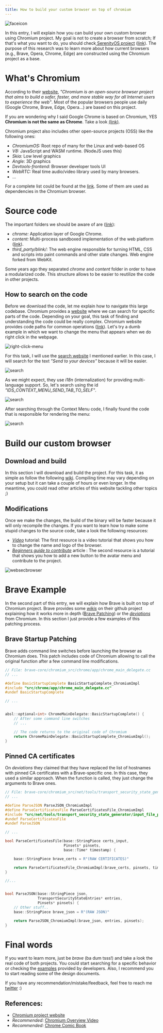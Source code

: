 ```yaml
---
title: How to build your custom browser on top of chromium
---
```


<div class="balloon_l">
  <div class="faceicon"><img src="../icon/otter_says.png" alt="faceicon" ></div>
  <p class="says">
  In this entry, I will explain how you can build your own custom browser using Chromium project. My goal is not to create a browser from scratch; If that's what you want to do, you should check<a href="https://serenityos.org/" style="display:inline"> SerenityOS project</a> (<a href="https://awesomekling.github.io/Ladybird-a-new-cross-platform-browser-project/">link</a>). The purpose of this research was to learn more about how current browsers (e.g., Brave, Opera, Chrome, Edge) are constructed using the Chromium project as a base.
  </p>
</div>

# What's Chromium

According to their [website](https://www.chromium.org/Home/), _"Chromium is an open-source browser project that aims to build a safer, faster, and more stable way for all Internet users to experience the web"_. Most of the popular browsers people use daily (Google Chrome, Brave, Edge, Opera...) are based on this project.

<div class="column" title="Chromium vs Google Chrome">
  <div style="overflow: hidden">
    <div style="float: left;">
        If you are wondering why I said Google Chrome is based on Chromium, YES <b> Chromium is not the same as Chrome</b>. Take a look <a href="https://chromium.googlesource.com/chromium/src.git/+/HEAD/docs/chromium_browser_vs_google_chrome.md">(link)</a>.
    </div>
  </div>
</div>

Chromium project also includes other open-source projects (OSS) like the following ones:

-   _ChromiumOS:_ Root repo of many for the Linux and web-based OS
-   _V8:_ JavaScript and WASM runtime. (NodeJS uses this)
-   _Skia:_ Low level graphics
-   _Angle:_ 3D graphics
-   _Devtools-frontend:_ Browser developer tools UI
-   _WebRTC:_ Real time audio/video library used by many browsers.
-   ...

For a complete list could be found at the [link](https://chromium.googlesource.com/). Some of them are used as dependencies in the Chromium browser.

# Source code

The important folders we should be aware of are ([link](https://www.chromium.org/developers/how-tos/getting-around-the-chrome-source-code/)):

-   _chrome:_ Application layer of Google Chrome.
-   _content:_ Multi-process sandboxed implementation of the web platform ([link](https://chromium.googlesource.com/chromium/src/+/HEAD/content/README.md)).
-   _third_party/blink/:_ The web engine responsible for turning HTML, CSS and scripts into paint commands and other state changes. Web engine forked from WebKit.

Some years ago they separated _chrome_ and _content_ folder in order to have a modularized code. This structure allows to be easier to reutilize the code in other projects.

## How to search on the code

Before we download the code, let me explain how to navigate this large codebase. Chromium provides a [website](https://source.chromium.org/chromium) where we can search for specific parts of the code. Depending on your goal, this task of finding and understanding the code could be really complex. Chromium website provides code paths for common operations ([link](https://www.chromium.org/developers/how-tos/getting-around-the-chrome-source-code/#code-paths-for-common-operations)). Let's try a dumb example in which we want to change the menu that appears when we do right click in the webpage.

![right-click-menu](/browser/custom.browser/right_click_menu.png)

For this task, I will use the [search website](https://source.chromium.org/chromium) I mentioned earlier. In this case, I will search for the text _"Send to your devices"_ because it will be easier.

![search](/browser/custom.browser/search_text.png)

As we might expect, they use _i18n_ (internalization) for providing multi-language support. So, let's search using the id _"IDS_CONTEXT_MENU_SEND_TAB_TO_SELF"_.

![search](/browser/custom.browser/search_id.png)

After searching through the Context Menu code, I finally found the code that is responsible for rendering the menu:

![search](/browser/custom.browser/search_code.png)

# Build our custom browser

## Download and build

In this section I will download and build the project. For this task, it as simple as follow the following [wiki](https://github.com/chromium/chromium/blob/main/docs/linux/build_instructions.md). Compiling time may vary depending on your setup but it can take a couple of hours or even longer. In the meantime, you could read other articles of this website tackling other topics ;)

## Modifications

Once we make the changes, the build of the binary will be faster because it will only recompile the changes. If you want to learn how to make some stupid changes to the source code, take a look the following resources:

-   _[Video](https://www.youtube.com/watch?v=p34rr443eE0)_ tutorial: The first resource is a video tutorial that shows you how to change the name and logo of the browser.
-   _[Beginners guide to contribute](https://meowni.ca/posts/chromium-101/)_ article : The second resource is a tutorial that shows you how to add a new button to the avatar menu and contribute to the project.

![websecbrowser](/browser/custom.browser/websecbrowser.png)

# Brave Example

In the second part of this entry, we will explain how Brave is built on top of Chromium project. Brave provides some [_wikis_](https://github.com/brave/brave-browser/wiki) on their github project explaining how it works more in depth ([Brave Patching](https://github.com/brave/brave-browser/wiki/Patching-Chromium)) or the [_deviations_](<https://github.com/brave/brave-browser/wiki/Deviations-from-Chromium-(features-we-disable-or-remove)>) from Chromium. In this section I just provide a few examples of this patching process.

## Brave Startup Patching

Brave adds command line switches before launching the browser as Chromium does. This patch includes code of Chromium allowing to call the original function after a few command line modifications.

```C++
// File: brave-core/chromium_src/chrome/app/chrome_main_delegate.cc
// ...

#define BasicStartupComplete BasicStartupComplete_ChromiumImpl
#include "src/chrome/app/chrome_main_delegate.cc"
#undef BasicStartupComplete

// ...


absl::optional<int> ChromeMainDelegate::BasicStartupComplete() {
    // After some command line switches
    // ...

    // The code returns to the original code of Chromium
    return ChromeMainDelegate::BasicStartupComplete_ChromiumImpl();
}

```

## Pinned CA certificates

On _deviations_ they claimed that they have replaced the list of hostnames with pinned CA certificates with a Brave-specific one. In this case, they used a similar approach. When the function is called, they just change the arguments to Brave ones.

```C++
// File: brave-core/chromium_src/net/tools/transport_security_state_generator/input_file_parsers.cc
// ...

#define ParseJSON ParseJSON_ChromiumImpl
#define ParseCertificatesFile ParseCertificatesFile_ChromiumImpl
#include "src/net/tools/transport_security_state_generator/input_file_parsers.cc"
#undef ParseCertificatesFile
#undef ParseJSON

// ...

bool ParseCertificatesFile(base::StringPiece certs_input,
                           Pinsets* pinsets,
                           base::Time* timestamp) {

    base::StringPiece brave_certs = R"(RAW CERTIFICATES)"

    return ParseCertificatesFile_ChromiumImpl(brave_certs, pinsets, timestamp);
}

//...


bool ParseJSON(base::StringPiece json,
               TransportSecurityStateEntries* entries,
               Pinsets* pinsets) {
    // Other stuff..
    base::StringPiece brave_json = R"(RAW JSON)"

    return ParseJSON_ChromiumImpl(brave_json, entries, pinsets);
}

```

# Final words

If you want to learn more, just be _brave_ (ba dum tsss!) and take a look the real code of both projects. You could start searching for a specific behavior or checking the [examples](https://www.chromium.org/developers/how-tos/getting-around-the-chrome-source-code/#code-paths-for-common-operations) provided by developers. Also, I recommend you to start reading some of the design documents.

If you have any recommendation/mistake/feedback, feel free to reach me [twitter](https://twitter.com/alberto_fdr) :)

## References:

-   [Chromium project website](https://www.chromium.org/chromium-projects/)
-   _Recommended:_ [Chromium Overview Video](https://www.youtube.com/watch?v=u11lbUWEeYI)
-   _Recommended:_ [Chrome Comic Book](https://www.google.com/googlebooks/chrome/)

